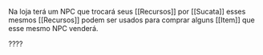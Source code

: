 Na loja terá um NPC que trocará seus [[Recursos]] por [[Sucata]] esses mesmos [[Recursos]] podem ser usados para comprar alguns [[Item]] que esse mesmo NPC venderá.

????